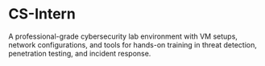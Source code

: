 # CS-Intern
A professional-grade cybersecurity lab environment with VM setups, network configurations, and tools for hands-on training in threat detection, penetration testing, and incident response.
